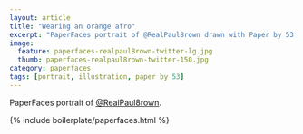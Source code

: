 ```yaml
---
layout: article
title: "Wearing an orange afro"
excerpt: "PaperFaces portrait of @RealPaul8rown drawn with Paper by 53 on an iPad."
image: 
  feature: paperfaces-realpaul8rown-twitter-lg.jpg
  thumb: paperfaces-realpaul8rown-twitter-150.jpg
category: paperfaces
tags: [portrait, illustration, paper by 53]
---
```


PaperFaces portrait of [@RealPaul8rown](http://twitter.com/RealPaul8rown).

{% include boilerplate/paperfaces.html %}